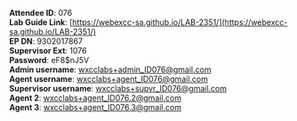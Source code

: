 
**Attendee ID**: 076  
**Lab Guide Link**: [https://webexcc-sa.github.io/LAB-2351/](https://webexcc-sa.github.io/LAB-2351/)  
**EP DN**: 9302017867  
**Supervisor Ext**: 1076  
**Password**: eF8$nJ5V  
**Admin username**: wxcclabs+admin_ID076@gmail.com  
**Agent username**: wxcclabs+agent_ID076@gmail.com  
**Supervisor username**: wxcclabs+supvr_ID076@gmail.com  
**Agent 2**: wxcclabs+agent_ID076.2@gmail.com  
**Agent 3**: wxcclabs+agent_ID076.3@gmail.com  

